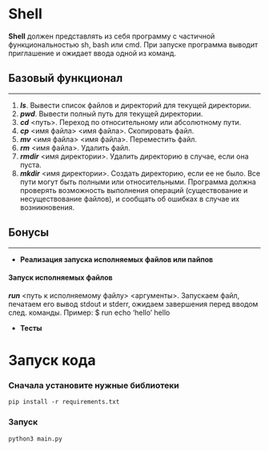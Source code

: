 Shell
========

**Shell** должен представлять из себя программу с частичной функциональностью sh,
bash или cmd. При запуске программа выводит приглашение и ожидает ввода одной из
команд.
## Базовый функционал
____________________________
1. ***ls***. Вывести список файлов и директорий для текущей директории.
2. ***pwd***. Вывести полный путь для текущей директории.
3. ***cd*** <путь>. Переход по относительному или абсолютному пути.
4. ***cp*** <имя файла> <имя файла>. Скопировать файл.
5. ***mv*** <имя файла> <имя файла>. Переместить файл.
6. ***rm*** <имя файла>. Удалить файл.
7. ***rmdir*** <имя директории>. Удалить директорию в случае, если она пуста.
8. ***mkdir*** <имя директории>. Создать директорию, если ее не было.
Все пути могут быть полными или относительными. Программа должна проверять
возможность выполнения операций (существование и несуществование файлов), и
сообщать об ошибках в случае их возникновения.
## Бонусы
____________________________________
* **Реализация запуска исполняемых файлов или пайпов**
#### Запуск исполняемых файлов
***run*** <путь к исполняемому файлу> <аргументы>. Запускаем файл, печатаем его вывод
stdout и stderr, ожидаем завершения перед вводом след. команды. Пример:
$ run echo ‘hello’
hello
* **Тесты**

Запуск кода
=======
### Сначала установите нужные библиотеки
    pip install -r requirements.txt

### Запуск
    python3 main.py